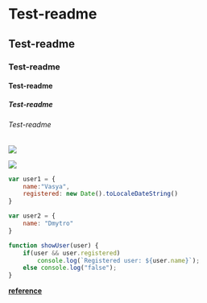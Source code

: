 # Test-readme
## Test-readme
### Test-readme
#### Test-readme
##### Test-readme
###### Test-readme

![](http://vsviti.com.ua/wp-content/uploads/2018/10/images-1.jpg)

![](https://prnt.sc/pw51j0)


```js
var user1 = {
	name:"Vasya",
	registered: new Date().toLocaleDateString()
}

var user2 = {
	name: "Dmytro"
}

function showUser(user) {
	if(user && user.registered)
		console.log(`Registered user: ${user.name}`);
	else console.log("false");
}
```

[**reference**](https://js-lessons.glitch.me/literals)

